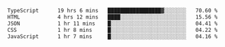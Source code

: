 
<!--START_SECTION:waka-->

```txt
TypeScript      19 hrs 6 mins   █████████████████▓░░░░░░░   70.60 %
HTML            4 hrs 12 mins   ████░░░░░░░░░░░░░░░░░░░░░   15.56 %
JSON            1 hr 11 mins    █░░░░░░░░░░░░░░░░░░░░░░░░   04.41 %
CSS             1 hr 8 mins     █░░░░░░░░░░░░░░░░░░░░░░░░   04.22 %
JavaScript      1 hr 7 mins     █░░░░░░░░░░░░░░░░░░░░░░░░   04.16 %
```

<!--END_SECTION:waka-->

<!--unk0e-ctrlmd-blitzh-Klöggr-->
